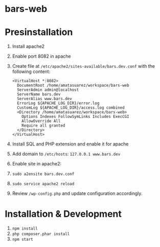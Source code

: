 # bars-web

# Presinstallation

1. Install apache2
1. Enable port 8082 in apache
1. Create file at `/etc/apache2/sites-available/bars.dev.conf` with the following content:

   ```
   <VirtualHost *:8082>
     DocumentRoot /home/amatasuarez/workspace/bars-web
     ServerAdmin admin@localhost
     ServerName bars.dev
     ServerAlias www.bars.dev
     ErrorLog ${APACHE_LOG_DIR}/error.log
     CustomLog ${APACHE_LOG_DIR}/access.log combined
     <Directory /home/amatasuarez/workspace/bars-web>
       Options Indexes FollowSymLinks Includes ExecCGI
       AllowOverride All
       Require all granted
     </Directory>
   </VirtualHost>
   ```

1. Install SQL and PHP extension and enable it for apache
1. Add domain to `/etc/hosts`: `127.0.0.1 www.bars.dev`
1. Enable site in apache2:
1. `sudo a2ensite bars.dev.conf`
1. `sudo service apache2 reload`
1. Review `/wp-config.php` and update configuration accordingly.

# Installation & Development

1. `npm install`
2. `php composer.phar install`
3. `npm start`
